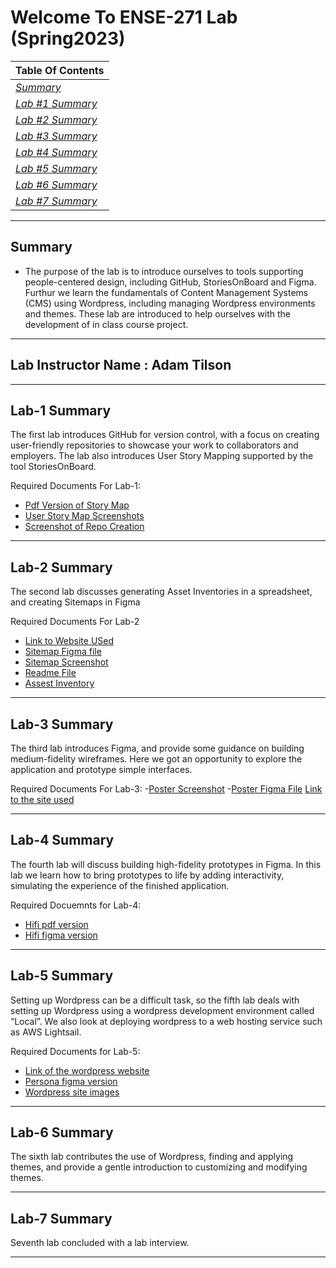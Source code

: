 # **Welcome To ENSE-271 Lab (Spring2023)**

|  **Table Of Contents**       | 
| -------------  |
| *[Summary](#summary)*     |
| *[Lab #1 Summary](#lab-1-summary)* |
| *[Lab #2 Summary](#lab-2-summary)* |
| *[Lab #3 Summary](#lab-3-summary)* |
| *[Lab #4 Summary](#lab-4-summary)* |
| *[Lab #5 Summary](#lab-5-summary)* |
| *[Lab #6 Summary](#lab-6-summary)* |
| *[Lab #7 Summary](#lab-7-summary)* |
---
## **Summary**

- The purpose of the lab is to introduce ourselves to tools supporting people-centered design, including GitHub, StoriesOnBoard and Figma. Furthur we learn the fundamentals of Content Management Systems (CMS) using Wordpress, including managing Wordpress environments and themes. These lab are introduced to help ourselves with the development of in class course project.
---

## **Lab Instructor Name : Adam Tilson**

---

## **Lab-1 Summary**

The first lab introduces GitHub for version control, with a focus on creating user-friendly repositories to showcase your work to collaborators and employers. The lab also introduces User Story Mapping supported by the tool StoriesOnBoard.

Required Documents For Lab-1:

- [Pdf Version of Story Map](https://github.com/Rayansh-Chowatia/ENSE_271_spring/blob/main/LAB-1-USM/Story_map_spring.pdf)
- [User Story Map Screenshots](https://github.com/Rayansh-Chowatia/ENSE_271_spring/tree/main/LAB-1-USM) 
- [Screenshot of Repo Creation](https://github.com/Rayansh-Chowatia/ENSE_271_spring/blob/main/Lab-1-Github-repo.png)

---
## **Lab-2 Summary**

The second lab discusses generating Asset Inventories in a spreadsheet, and creating Sitemaps in Figma

Required Documents For Lab-2
- [Link to Website USed](https://www.originaljoes.ca/)
- [Sitemap Figma file](https://github.com/Rayansh-Chowatia/ENSE_271_spring/blob/main/LAB-2-Sitemap/Lab-2-Sitemap.fig)
- [Sitemap Screenshot](https://github.com/Rayansh-Chowatia/ENSE_271_spring/blob/main/LAB-2-Sitemap/Sitemap.png)
- [Readme File](https://github.com/Rayansh-Chowatia/ENSE_271_spring/blob/main/LAB-2-Sitemap/readme.md)
- [Assest Inventory](https://github.com/Rayansh-Chowatia/ENSE_271_spring/blob/main/Lab-2-Asset-Inventory/asset-inventory.xlsx)
---
## **Lab-3 Summary**

The third lab  introduces Figma, and provide some guidance on building medium-fidelity wireframes. Here we got an opportunity to explore the application and prototype simple interfaces.

Required Documents For Lab-3:
-[Poster Screenshot](https://github.com/Rayansh-Chowatia/ENSE_271_spring/blob/main/Lab-3-Poster/Lab-3%20poster.png)
-[Poster Figma File](https://github.com/Rayansh-Chowatia/ENSE_271_spring/blob/main/Lab-3-Poster/Lab-3(ENSE-271)%20(2).fig)
[Link to the site used](https://dribbble.com/shots/19561571-Mobile-app-app-design-main-page-settings)

---

## **Lab-4 Summary**

The fourth lab will discuss building high-fidelity prototypes in Figma. In this lab we learn how to bring prototypes to life by adding interactivity, simulating the experience of the finished application.

Required Docuemnts for Lab-4:
- [Hifi pdf version](https://github.com/Rayansh-Chowatia/ENSE_271_spring/blob/main/Lab-4-Hi-Fi-Prototype/Lab-4_Hifi_Prototype-compressed.pdf)
- [Hifi figma version](https://github.com/Rayansh-Chowatia/ENSE_271_spring/blob/main/Lab-4-Hi-Fi-Prototype/Lab-4_Hifi_Prototype%20.fig)

---

## **Lab-5 Summary**

Setting up Wordpress can be a difficult task, so the fifth lab deals with setting up Wordpress using a wordpress development environment called “Local”. We also look at deploying wordpress to a web hosting service such as AWS Lightsail.

Required Documents for Lab-5:
- [Link of the wordpress website](http://lab-5-ense-271spring.local/)
- [Persona figma version](https://github.com/Rayansh-Chowatia/ENSE_271_spring/blob/main/Lab-5-Persona%20Template/Persona%20Template.fig)
- [Wordpress site images](https://github.com/Rayansh-Chowatia/ENSE_271_spring/tree/main/Lab-5-Wordpress-ss)

---

## **Lab-6 Summary**

The sixth lab contributes the use of Wordpress, finding and applying themes, and provide a gentle introduction to customizing and modifying themes.

---

## **Lab-7 Summary**
Seventh lab concluded with a lab interview.

---



